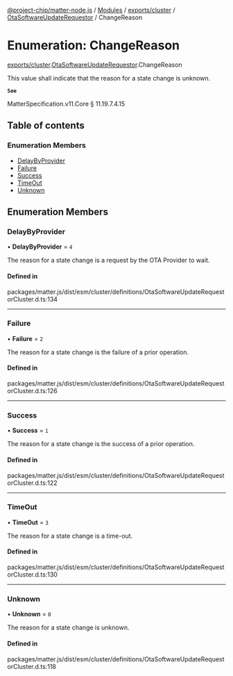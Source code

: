 [@project-chip/matter-node.js](../README.md) / [Modules](../modules.md) / [exports/cluster](../modules/exports_cluster.md) / [OtaSoftwareUpdateRequestor](../modules/exports_cluster.OtaSoftwareUpdateRequestor.md) / ChangeReason

# Enumeration: ChangeReason

[exports/cluster](../modules/exports_cluster.md).[OtaSoftwareUpdateRequestor](../modules/exports_cluster.OtaSoftwareUpdateRequestor.md).ChangeReason

This value shall indicate that the reason for a state change is unknown.

**`See`**

MatterSpecification.v11.Core § 11.19.7.4.15

## Table of contents

### Enumeration Members

- [DelayByProvider](exports_cluster.OtaSoftwareUpdateRequestor.ChangeReason.md#delaybyprovider)
- [Failure](exports_cluster.OtaSoftwareUpdateRequestor.ChangeReason.md#failure)
- [Success](exports_cluster.OtaSoftwareUpdateRequestor.ChangeReason.md#success)
- [TimeOut](exports_cluster.OtaSoftwareUpdateRequestor.ChangeReason.md#timeout)
- [Unknown](exports_cluster.OtaSoftwareUpdateRequestor.ChangeReason.md#unknown)

## Enumeration Members

### DelayByProvider

• **DelayByProvider** = ``4``

The reason for a state change is a request by the OTA Provider to wait.

#### Defined in

packages/matter.js/dist/esm/cluster/definitions/OtaSoftwareUpdateRequestorCluster.d.ts:134

___

### Failure

• **Failure** = ``2``

The reason for a state change is the failure of a prior operation.

#### Defined in

packages/matter.js/dist/esm/cluster/definitions/OtaSoftwareUpdateRequestorCluster.d.ts:126

___

### Success

• **Success** = ``1``

The reason for a state change is the success of a prior operation.

#### Defined in

packages/matter.js/dist/esm/cluster/definitions/OtaSoftwareUpdateRequestorCluster.d.ts:122

___

### TimeOut

• **TimeOut** = ``3``

The reason for a state change is a time-out.

#### Defined in

packages/matter.js/dist/esm/cluster/definitions/OtaSoftwareUpdateRequestorCluster.d.ts:130

___

### Unknown

• **Unknown** = ``0``

The reason for a state change is unknown.

#### Defined in

packages/matter.js/dist/esm/cluster/definitions/OtaSoftwareUpdateRequestorCluster.d.ts:118
